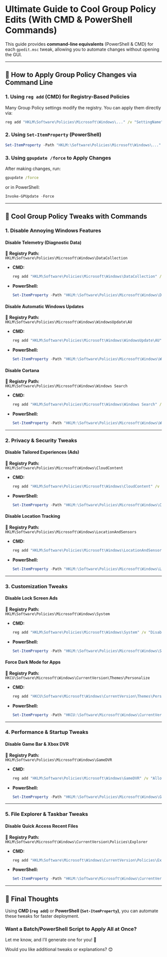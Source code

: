 # **Ultimate Guide to Cool Group Policy Edits (With CMD & PowerShell Commands)**  

This guide provides **command-line equivalents** (PowerShell & CMD) for each `gpedit.msc` tweak, allowing you to automate changes without opening the GUI.  

---

## **🔧 How to Apply Group Policy Changes via Command Line**  
### **1. Using `reg add` (CMD) for Registry-Based Policies**  
Many Group Policy settings modify the registry. You can apply them directly via:  
```cmd
reg add "HKLM\Software\Policies\Microsoft\Windows\..." /v "SettingName" /t REG_DWORD /d 1 /f
```  

### **2. Using `Set-ItemProperty` (PowerShell)**  
```powershell
Set-ItemProperty -Path "HKLM:\Software\Policies\Microsoft\Windows\..." -Name "SettingName" -Value 1 -Force
```  

### **3. Using `gpupdate /force` to Apply Changes**  
After making changes, run:  
```cmd
gpupdate /force
```  
or in PowerShell:  
```powershell
Invoke-GPUpdate -Force
```  

---

## **🚀 Cool Group Policy Tweaks with Commands**  

### **1. Disable Annoying Windows Features**  
#### **Disable Telemetry (Diagnostic Data)**  
📍 **Registry Path:**  
`HKLM\Software\Policies\Microsoft\Windows\DataCollection`  
- **CMD:**  
  ```cmd
  reg add "HKLM\Software\Policies\Microsoft\Windows\DataCollection" /v "AllowTelemetry" /t REG_DWORD /d 0 /f
  ```  
- **PowerShell:**  
  ```powershell
  Set-ItemProperty -Path "HKLM:\Software\Policies\Microsoft\Windows\DataCollection" -Name "AllowTelemetry" -Value 0 -Force
  ```  

#### **Disable Automatic Windows Updates**  
📍 **Registry Path:**  
`HKLM\Software\Policies\Microsoft\Windows\WindowsUpdate\AU`  
- **CMD:**  
  ```cmd
  reg add "HKLM\Software\Policies\Microsoft\Windows\WindowsUpdate\AU" /v "NoAutoUpdate" /t REG_DWORD /d 1 /f
  ```  
- **PowerShell:**  
  ```powershell
  Set-ItemProperty -Path "HKLM:\Software\Policies\Microsoft\Windows\WindowsUpdate\AU" -Name "NoAutoUpdate" -Value 1 -Force
  ```  

#### **Disable Cortana**  
📍 **Registry Path:**  
`HKLM\Software\Policies\Microsoft\Windows\Windows Search`  
- **CMD:**  
  ```cmd
  reg add "HKLM\Software\Policies\Microsoft\Windows\Windows Search" /v "AllowCortana" /t REG_DWORD /d 0 /f
  ```  
- **PowerShell:**  
  ```powershell
  Set-ItemProperty -Path "HKLM:\Software\Policies\Microsoft\Windows\Windows Search" -Name "AllowCortana" -Value 0 -Force
  ```  

---

### **2. Privacy & Security Tweaks**  
#### **Disable Tailored Experiences (Ads)**  
📍 **Registry Path:**  
`HKLM\Software\Policies\Microsoft\Windows\CloudContent`  
- **CMD:**  
  ```cmd
  reg add "HKLM\Software\Policies\Microsoft\Windows\CloudContent" /v "DisableTailoredExperiencesWithDiagnosticData" /t REG_DWORD /d 1 /f
  ```  
- **PowerShell:**  
  ```powershell
  Set-ItemProperty -Path "HKLM:\Software\Policies\Microsoft\Windows\CloudContent" -Name "DisableTailoredExperiencesWithDiagnosticData" -Value 1 -Force
  ```  

#### **Disable Location Tracking**  
📍 **Registry Path:**  
`HKLM\Software\Policies\Microsoft\Windows\LocationAndSensors`  
- **CMD:**  
  ```cmd
  reg add "HKLM\Software\Policies\Microsoft\Windows\LocationAndSensors" /v "DisableLocation" /t REG_DWORD /d 1 /f
  ```  
- **PowerShell:**  
  ```powershell
  Set-ItemProperty -Path "HKLM:\Software\Policies\Microsoft\Windows\LocationAndSensors" -Name "DisableLocation" -Value 1 -Force
  ```  

---

### **3. Customization Tweaks**  
#### **Disable Lock Screen Ads**  
📍 **Registry Path:**  
`HKLM\Software\Policies\Microsoft\Windows\System`  
- **CMD:**  
  ```cmd
  reg add "HKLM\Software\Policies\Microsoft\Windows\System" /v "DisableLogonBackgroundImage" /t REG_DWORD /d 1 /f
  ```  
- **PowerShell:**  
  ```powershell
  Set-ItemProperty -Path "HKLM:\Software\Policies\Microsoft\Windows\System" -Name "DisableLogonBackgroundImage" -Value 1 -Force
  ```  

#### **Force Dark Mode for Apps**  
📍 **Registry Path:**  
`HKCU\Software\Microsoft\Windows\CurrentVersion\Themes\Personalize`  
- **CMD:**  
  ```cmd
  reg add "HKCU\Software\Microsoft\Windows\CurrentVersion\Themes\Personalize" /v "AppsUseLightTheme" /t REG_DWORD /d 0 /f
  ```  
- **PowerShell:**  
  ```powershell
  Set-ItemProperty -Path "HKCU:\Software\Microsoft\Windows\CurrentVersion\Themes\Personalize" -Name "AppsUseLightTheme" -Value 0 -Force
  ```  

---

### **4. Performance & Startup Tweaks**  
#### **Disable Game Bar & Xbox DVR**  
📍 **Registry Path:**  
`HKLM\Software\Policies\Microsoft\Windows\GameDVR`  
- **CMD:**  
  ```cmd
  reg add "HKLM\Software\Policies\Microsoft\Windows\GameDVR" /v "AllowGameDVR" /t REG_DWORD /d 0 /f
  ```  
- **PowerShell:**  
  ```powershell
  Set-ItemProperty -Path "HKLM:\Software\Policies\Microsoft\Windows\GameDVR" -Name "AllowGameDVR" -Value 0 -Force
  ```  

---

### **5. File Explorer & Taskbar Tweaks**  
#### **Disable Quick Access Recent Files**  
📍 **Registry Path:**  
`HKLM\Software\Microsoft\Windows\CurrentVersion\Policies\Explorer`  
- **CMD:**  
  ```cmd
  reg add "HKLM\Software\Microsoft\Windows\CurrentVersion\Policies\Explorer" /v "NoRecentDocsHistory" /t REG_DWORD /d 1 /f
  ```  
- **PowerShell:**  
  ```powershell
  Set-ItemProperty -Path "HKLM:\Software\Microsoft\Windows\CurrentVersion\Policies\Explorer" -Name "NoRecentDocsHistory" -Value 1 -Force
  ```  

---

## **🎉 Final Thoughts**  
Using **CMD (`reg add`)** or **PowerShell (`Set-ItemProperty`)**, you can automate these tweaks for faster deployment.  

### **Want a Batch/PowerShell Script to Apply All at Once?**  
Let me know, and I’ll generate one for you! 🚀  

Would you like additional tweaks or explanations? 😊
